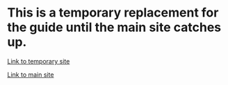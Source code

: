 # This is a temporary replacement for the guide until the main site catches up.

[Link to temporary site](https://rdmaw.github.io/temp-er-cheat-sheet/)

[Link to main site](https://eldenring.redmaw.dev)</p>
